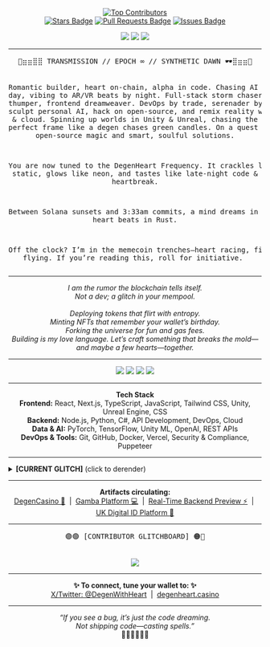 <p align="center">
  <a href="https://github.com/degenwithheart/degenwithheart/graphs/contributors">
    <img src="https://contrib.rocks/image?repo=degenwithheart/degenwithheart&anon=1" alt="Top Contributors" />
  </a>
  <br>
  <a href="https://github.com/degenwithheart/degenwithheart/stargazers"><img src="https://img.shields.io/github/stars/degenwithheart/degenwithheart" alt="Stars Badge"/></a>
  <a href="https://github.com/degenwithheart/degenwithheart/pulls"><img src="https://img.shields.io/github/issues-pr/degenwithheart/degenwithheart" alt="Pull Requests Badge"/></a>
  <a href="https://github.com/degenwithheart/degenwithheart/issues"><img src="https://img.shields.io/github/issues/degenwithheart/degenwithheart" alt="Issues Badge"/></a>
</p>

<p align="center">
  <img src="https://img.shields.io/badge/VIBE-🌹%20Romantic%20Degen-ff006e?style=for-the-badge" />
  <img src="https://img.shields.io/badge/MODE-Glitch%20%7C%20Neon-8338ec?style=for-the-badge" />
  <img src="https://img.shields.io/badge/ENERGY-Slow%20Burn%20%7C%20High%20Pulse-3a86ff?style=for-the-badge" />
</p>

---

<div align="center">
  <pre>
🦩⣶⣶⣿⣿ TRANSMISSION // EPOCH ∞ // SYNTHETIC DAWN 🕶⣿⣶⣶🦩

Romantic builder, heart on-chain, alpha in code.
Chasing AI ghosts by day, vibing to AR/VR beats by night.
Full-stack storm chaser — backend thumper, frontend dreamweaver.
DevOps by trade, serenader by vibe.
I sculpt personal AI, hack on open-source, and remix reality with code & cloud.
Spinning up worlds in Unity & Unreal, chasing the perfect frame like a degen chases green candles.
On a quest for open-source magic and smart, soulful solutions.

You are now tuned to the DegenHeart Frequency.
It crackles like static, glows like neon, and tastes like late-night code & heartbreak.

Between Solana sunsets and 3:33am commits,
a mind dreams in GPT, a heart beats in Rust.

Off the clock? I’m in the memecoin trenches—heart racing, fingers flying.
If you’re reading this, roll for initiative. 
  </pre>
</div>

---

<p align="center">
  <i>
    I am the rumor the blockchain tells itself.<br>
    Not a dev; a glitch in your mempool.<br>
    <br>
    Deploying tokens that flirt with entropy.<br>
    Minting NFTs that remember your wallet’s birthday.<br>
    Forking the universe for fun and gas fees.<br>
    Building is my love language. Let’s craft something that breaks the mold—and maybe a few hearts—together.<br>
  </i>
</p>

---

<p align="center">
  <img src="https://img.shields.io/badge/OBSESSION-🦩%20Solana%20Alchemy%20🦩-ff4ecd?style=for-the-badge" />
  <img src="https://img.shields.io/badge/FETISH-🌙%20Liminal%20AI-9d4edd?style=for-the-badge" />
  <img src="https://img.shields.io/badge/HABIT-✨%20UX%20as%20Psychedelia-cdb4db?style=for-the-badge" />
  <img src="https://img.shields.io/badge/SIN-🎲%20Memecoin%20Confessions-00b4d8?style=for-the-badge" />
</p>

---

<p align="center">
  <b>Tech Stack</b><br>
  <b>Frontend:</b> React, Next.js, TypeScript, JavaScript, Tailwind CSS, Unity, Unreal Engine, CSS<br>
  <b>Backend:</b> Node.js, Python, C#, API Development, DevOps, Cloud<br>
  <b>Data & AI:</b> PyTorch, TensorFlow, Unity ML, OpenAI, REST APIs<br>
  <b>DevOps & Tools:</b> Git, GitHub, Docker, Vercel, Security & Compliance, Puppeteer<br>
</p>

---

<details>
  <summary><b>[CURRENT GLITCH]</b> (click to derender)</summary>
  <br>
  <b>Location:</b> Somewhere between block 999999 and a dream<br>
  <b>Inventory:</b> $DGHRT, lucky socks, a bug in the mempool, a half-remembered keyphrase<br>
  <b>Companions:</b> DAOs, degens, digital ghosts, the last bot awake<br>
  <b>Quests:</b>
  <ul>
    <li>Mint art that mints you back</li>
    <li>Compose a trading bot that falls in love</li>
    <li>Document all of this in the commit history of the cosmos</li>
    <li>Drop: DegenCasino, Gamba-Platform-with-Supabase-and-Capacitor, Real-Time-Backend-Preview, UK-Digital-ID-Platform</li>
  </ul>
</details>

---

<p align="center">
  <b>Artifacts circulating:</b><br>
  <a href="https://github.com/degenwithheart/DegenCasino">DegenCasino 🎲</a> &nbsp;|&nbsp;
  <a href="https://github.com/degenwithheart/Gamba-Platform-with-Supabase-and-Capacitor">Gamba Platform 💻</a> &nbsp;|&nbsp;
  <a href="https://github.com/degenwithheart/Real-Time-Backend-Preview">Real-Time Backend Preview ⚡</a> &nbsp;|&nbsp;
  <a href="https://github.com/degenwithheart/UK-Digital-ID-Platform">UK Digital ID Platform 🪪</a>
</p>

---

<div align="center">
  <pre>
🟣🟢 [CONTRIBUTOR GLITCHBOARD] 🟠🔵
  </pre>
</div>

<p align="center">
  <a href="https://github.com/degenwithheart/degenwithheart/graphs/contributors"><img src="https://img.shields.io/github/contributors/degenwithheart/degenwithheart?color=2b9348"></a>
</p>

---

<p align="center">
  <b>✨ To connect, tune your wallet to: ✨</b><br>
  <a href="https://x.com/DegenWithHeart">X/Twitter: @DegenWithHeart</a> &nbsp;|&nbsp;
  <a href="https://degenheart.casino">degenheart.casino</a>
</p>

---

<p align="center">
  <i>
    “If you see a bug, it’s just the code dreaming.<br>
    Not shipping code—casting spells.”
  </i><br>
  🚦🌹🎲🦩🌙✨
</p>
